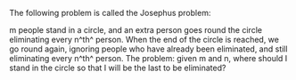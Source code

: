 The following problem is called the Josephus problem:

m people stand in a circle, and an extra person goes round the circle
eliminating every n^th^ person. When the end of the circle is reached,
we go round again, ignoring people who have already been eliminated, and
still eliminating every n^th^ person. The problem: given m and n, where
should I stand in the circle so that I will be the last to be
eliminated?
